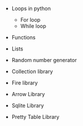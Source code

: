 - Loops in python
    - For loop
    - While loop

- Functions

- Lists

- Random number generator

- Collection library

- Fire library

- Arrow Library

- Sqlite Library

- Pretty Table Library